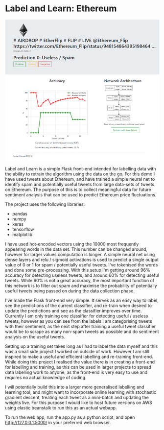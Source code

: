 # Label and Learn: Ethereum

![Screen-shot](screen-shot.png)

Label and Learn is a simple Flask front-end intended for labelling data with the ability to retrain the algorithm using the data on the go. For this demo I have used tweets about Ethereum, and have trained a simple neural net to identify spam and potentially useful tweets from large data-sets of tweets on Ethereum. The purpose of this is to collect meaningful data for future sentiment analysis that can be used to predict Ethereum price fluctuations.

The project uses the following libraries:
- pandas
- numpy
- keras
- tensorflow
- matplotlib

I have used hot-encoded vectors using the 10000 most frequently appearing words in the data set. This number can be changed around, however for larger values computation is longer. A simple neural net using dense layers and relu / sigmoid activations is used to predict a single output value of 0 or 1 for spam / potentially useful tweets. I've tokenised the words and done some pre-processing. With this setup I'm getting around 96% accuracy for detecting useless tweets, and around 60% for detecting useful tweets. While 60% is not a great accuracy, the most important function of this network is to filter out spam and maximise the probability of potentially useful tweets being passed on during the data collection phase. 

I've made the Flask front-end very simple. It serves as an easy way to label, see the predictions of the current classifier, and re-train when desired to update the predictions and see as the classifier improves over time. Currently I am only training one classifier for detecting useful / useless tweets, however as you can see from the labels I am categorising tweets with their sentiment, as the next step after training a useful tweet classifier would be to scrape as many non-spam tweets as possible and do sentiment analysis on the useful tweets.

Setting up a training set takes long as I had to label the data myself and this was a small side project I worked on outside of work. However I am still inspired to make a useful and efficient labelling and re-training front-end. While doing this project I realised the value there is in creating a front-end for labelling and training, as this can be used in larger projects to spread data labelling work to anyone, as the front-end is very easy to use and requires no actual knowledge of coding.

I will potentially build this into a larger more generalised labelling and learning tool, and might want to incorporate online learning with stochastic gradient descent, treating each tweet as a mini-batch and updating the weights live. For this purpose I would like to host future versions on AWS using elastic beanstalk to run this as an actual webapp. 

To run the web app, run the app.py as a python script, and open http://127.0.0.1:5000/ in your preferred web browser.

